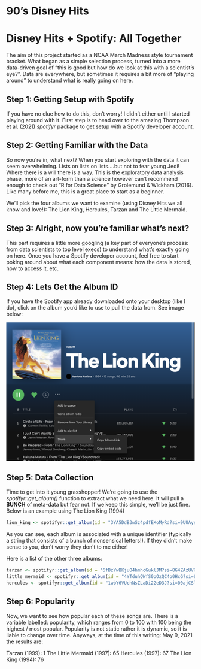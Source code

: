 90’s Disney Hits
================

# Disney Hits + Spotify: All Together

The aim of this project started as a NCAA March Madness style tournament
bracket. What began as a simple selection process, turned into a more
data-driven goal of “this is good but how do we look at this with a
scientist’s eye?”. Data are everywhere, but sometimes it requires a bit
more of “playing around” to understand what is really going on here.

## Step 1: Getting Setup with Spotify

If you have no clue how to do this, don’t worry\! I didn’t either until
I started playing around with it. First step is to head over to the
amazing Thompson et al. (2021) *spotifyr* package to get setup with a
Spotify developer account.

## Step 2: Getting Familiar with the Data

So now you’re in, what next? When you start exploring with the data it
can seem overwhelming. Lists on lists on lists….but not to fear young
Jedi\! Where there is a will there is a way. This is the exploratory
data analysis phase, more of an art-form than a science however can’t
recommend enough to check out “R for Data Science” by Grolemund &
Wickham (2016). Like many before me, this is a great place to start as a
beginner.

We’ll pick the four albums we want to examine (using Disney Hits we all
know and love\!): The Lion King, Hercules, Tarzan and The Little
Mermaid.

## Step 3: Alright, now you’re familiar what’s next?

This part requires a little more googling (a key part of everyone’s
process: from data scientists to top level execs) to understand what’s
exactly going on here. Once you have a Spotify developer account, feel
free to start poking around about what each component means: how the
data is stored, how to access it, etc.

## Step 4: Lets Get the Album ID

If you have the Spotify app already downloaded onto your desktop (like I
do), click on the album you’d like to use to pull the data from. See
image below:

![The Lion King](images/the-lion-king.png)

## Step 5: Data Collection

Time to get into it young grasshopper\! We’re going to use the
*spotifyr::get\_album()* function to extract what we need here. It will
pull a **BUNCH** of meta-data but fear not. If we keep this simple,
we’ll be just fine. Below is an example using The Lion King (1994)

``` r
lion_king <- spotifyr::get_album(id = "3YA5DdB3wSz4pdfEXoMyRd?si=9UUAysDuTS6ixCsXYMykWg")
```

As you can see, each album is associated with a unique identifier
(typically a string that consists of a bunch of nonsensical letters\!).
If they didn’t make sense to you, don’t worry they don’t to me either\!

Here is a list of the other three albums:

``` r
tarzan <- spotifyr::get_album(id = '6fBzYwBKjuO4hmhcGuklJM?si=8G4ZAzUVRcm0FRF8aXphuw') # Tarzan (1994)
little_mermaid <- spotifyr::get_album(id = "4YTduhQWfS0pOzQC4o0HcG?si=LBpETiG2RSyZyIk8mloBQg" ) # The Little Mermaid (1997)
hercules <- spotifyr::get_album(id = "1wbY6VUchNsZLaDi22eD3J?si=00ajCSlHReuJXSz8XpARZg") # Hercules (1997)
```

## Step 6: Popularity

Now, we want to see how popular each of these songs are. There is a
variable labelled: popularity, which ranges from 0 to 100 with 100 being
the highest / most popular. Popularity is not static rather it is
dynamic, so it is liable to change over time. Anyways, at the time of
this writing: May 9, 2021 the results are:

Tarzan (1999): 1 The Little Mermaid (1997): 65 Hercules (1997): 67 The
Lion King (1994): 76
